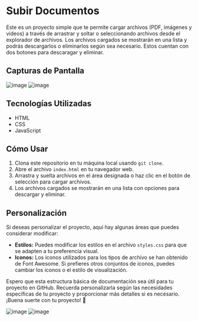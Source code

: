 
# Subir Documentos

Este es un proyecto simple que te permite cargar archivos (PDF, imágenes y videos) a través de arrastrar y soltar o seleccionando archivos desde el explorador de archivos. Los archivos cargados se mostrarán en una lista y podrás descargarlos o eliminarlos según sea necesario. Estos cuentan con dos botones para descaragar y eliminar.

## Capturas de Pantalla

![image](https://github.com/GianeCR/file/assets/125288026/e8bb8207-04a2-4742-a338-5ddb5c11f09d)
![image](https://github.com/GianeCR/file/assets/125288026/75a9a7b4-3e8f-46c8-9cef-3373b36bf812)

## Tecnologías Utilizadas

- HTML
- CSS
- JavaScript

## Cómo Usar

1. Clona este repositorio en tu máquina local usando `git clone`.
2. Abre el archivo `index.html` en tu navegador web.
3. Arrastra y suelta archivos en el área designada o haz clic en el botón de selección para cargar archivos.
4. Los archivos cargados se mostrarán en una lista con opciones para descargar y eliminar.

## Personalización

Si deseas personalizar el proyecto, aquí hay algunas áreas que puedes considerar modificar:

- **Estilos:** Puedes modificar los estilos en el archivo `styles.css` para que se adapten a tu preferencia visual.
- **Iconos:** Los iconos utilizados para los tipos de archivo se han obtenido de Font Awesome. Si prefieres otros conjuntos de iconos, puedes cambiar los iconos o el estilo de visualización.

Espero que esta estructura básica de documentación sea útil para tu proyecto en GitHub. Recuerda personalizarla según las necesidades específicas de tu proyecto y proporcionar más detalles si es necesario. ¡Buena suerte con tu proyecto! 🚀


![image](https://github.com/GianeCR/file/assets/125288026/75e13b19-4052-4e82-94ba-0c1f5c570e15)
![image](https://github.com/GianeCR/file/assets/125288026/11f85c62-91bf-4447-a772-c08802844e4b)

